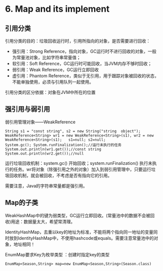# 6. Map and its implement

## 引用分类

引用分类的目的：垃圾回收运行时，引用所指向的对象，是否需要进行回收： 

* 强引用：Strong Reference，指向对象，GC运行时不进行回收的对象，一般为常量池对象，比如字符串常量值； 
* 软引用：Soft Reference，GC运行时可能回收，当JVM内存不够时回收；
* 弱引用：Weak Reference，GC运行立即回收
* 虚引用：Phantom Reference，类似于无引用，用于跟踪对象被回收的状态，不能单独使用，必须与引用队列一起使用。

引用分类的区分依据：对象在JVM中所在的位置

## 强引用与弱引用

 弱引用管理对象——WeakReference

`String s1 = "const string", s2 = new String("string  object"); WeakReference<String> wr1 = new WeakReference<String>(s1), wr2 = new WeakReference<String>(s1);   s1=null; s2=null;                                 System.gc(); System.runFinalization();//运行未执行的任务   System.out.println(wr1.get());//const string System.out.println(wr2.get());//null`

运行垃圾回收机制：system.gc\(\) 开始回收；system.runFinalization\(\) 执行未执行的任务。wr将对象（除强引用之外的对象）加入到弱引用管理中，只要运行垃圾回收机制，就会被回收，不考虑是否有指向它的引用。

需要注意，Java的字符串常量都是强引用。

## Map的子类

WeakHashMap中的键为弱类型，GC运行立即回收。\(常量池中的数据不会被回收\)用途：数据量太大，希望常清理。

IdentityHashMap，去重以key的地址为标准，不能将两个指向同一地址的变量同时放到IdentityHashMap中，不使用hashcode或equals。需要注意常量池中的对象，地址相同！

EnumMap要求Key为枚举类型 ：创建时指定key的类型

`EnumMap<Season,String> map=new EnumMap<Season,String>(Season.class)`


